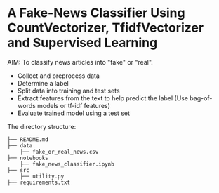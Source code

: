 # A Fake-News Classifier Using CountVectorizer, TfidfVectorizer and Supervised Learning

AIM: To classify news articles into "fake" or "real".

* Collect and preprocess data
* Determine a label
* Split data into training and test sets
* Extract features from the text to help predict the label (Use bag-of-words models or tf-idf features)
* Evaluate trained model using a test set


The directory structure: 

```
├── README.md          
├── data
    ├── fake_or_real_news.csv
├── notebooks
    ├── fake_news_classifier.ipynb       
├── src
    ├── utility.py     
├── requirements.txt   

```
